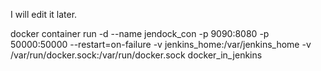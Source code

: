 I will edit it later.

   docker container run -d --name jendock_con -p 9090:8080 -p 50000:50000 --restart=on-failure -v jenkins_home:/var/jenkins_home -v /var/run/docker.sock:/var/run/docker.sock  docker_in_jenkins
